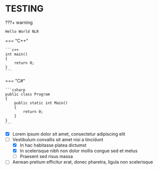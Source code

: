# TESTING

???+ warning

    Hello World NLR

=== "C++"

    ```c++
    int main()
    {
        return 0;
    }
    ```
=== "C#"

    ```csharp
    public class Program
    {
        public static int Main()
        {
            return 0;
        }
    }
    ```

- [x] Lorem ipsum dolor sit amet, consectetur adipiscing elit
- [ ] Vestibulum convallis sit amet nisi a tincidunt
    * [x] In hac habitasse platea dictumst
    * [x] In scelerisque nibh non dolor mollis congue sed et metus
    * [ ] Praesent sed risus massa
- [ ] Aenean pretium efficitur erat, donec pharetra, ligula non scelerisque